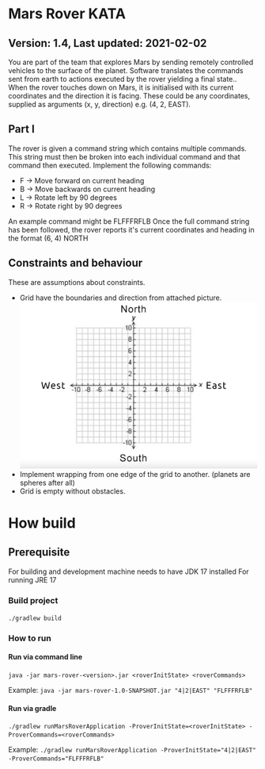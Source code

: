 # Mars Rover KATA 
## Version: 1.4, Last updated: 2021-02-02

You are part of the team that explores Mars by sending remotely 
controlled vehicles to the surface of the planet.
Software translates the commands sent from earth to actions executed by the rover yielding a final state..
When the rover touches down on Mars, it is initialised with its current coordinates and the direction it is facing.
These could be any coordinates, supplied as arguments (x, y, direction) e.g. (4, 2, EAST).

## Part I
The rover is given a command string which contains multiple commands. This string must then be broken into each individual command and that command then executed.
Implement the following commands:
- F -> Move forward on current heading
- B -> Move backwards on current heading
- L -> Rotate left by 90 degrees
- R -> Rotate right by 90 degrees

An example command might be FLFFFRFLB
Once the full command string has been followed, the rover reports it's current coordinates and
heading in the format (6, 4) NORTH


## Constraints and behaviour
These are assumptions about constraints.
- Grid have the boundaries and direction from attached picture. ![](layout-picture.png)
- Implement wrapping from one edge of the grid to another. (planets are spheres after all)
- Grid is empty without obstacles.

# How build 

## Prerequisite 

For building and development machine needs to have JDK 17 installed
For running JRE 17 

### Build project

``./gradlew build``

### How to run

#### Run via command line
``java -jar mars-rover-<version>.jar <roverInitState> <roverCommands>``

Example:
``java -jar mars-rover-1.0-SNAPSHOT.jar "4|2|EAST" "FLFFFRFLB"``

#### Run via gradle
``./gradlew runMarsRoverApplication -ProverInitState=<roverInitState> -ProverCommands=<roverCommands>``

Example:
``./gradlew runMarsRoverApplication -ProverInitState="4|2|EAST" -ProverCommands="FLFFFRFLB"``

